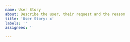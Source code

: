 ```yaml
---
name: User Story
about: Describe the user, their request and the reason
title: 'User Story: x'
labels: ''
assignees: ''

---
```



